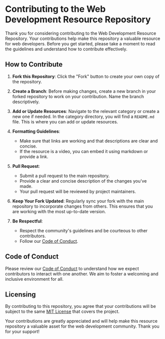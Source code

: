 # Contributing to the Web Development Resource Repository

Thank you for considering contributing to the Web Development Resource Repository. Your contributions help make this repository a valuable resource for web developers. Before you get started, please take a moment to read the guidelines and understand how to contribute effectively.

## How to Contribute

1. **Fork this Repository**: Click the "Fork" button to create your own copy of the repository.

2. **Create a Branch**: Before making changes, create a new branch in your forked repository to work on your contribution. Name the branch descriptively.

3. **Add or Update Resources**: Navigate to the relevant category or create a new one if needed. In the category directory, you will find a `README.md` file. This is where you can add or update resources.

4. **Formatting Guidelines**:
   - Make sure that links are working and that descriptions are clear and concise.
   - If the resource is a video, you can embed it using markdown or provide a link.
   
5. **Pull Request**:
   - Submit a pull request to the main repository.
   - Provide a clear and concise description of the changes you've made.
   - Your pull request will be reviewed by project maintainers.

6. **Keep Your Fork Updated**: Regularly sync your fork with the main repository to incorporate changes from others. This ensures that you are working with the most up-to-date version.

7. **Be Respectful**:
   - Respect the community's guidelines and be courteous to other contributors.
   - Follow our [Code of Conduct](CODE_OF_CONDUCT.md).

## Code of Conduct

Please review our [Code of Conduct](CODE_OF_CONDUCT.md) to understand how we expect contributors to interact with one another. We aim to foster a welcoming and inclusive environment for all.

## Licensing

By contributing to this repository, you agree that your contributions will be subject to the same [MIT License](LICENSE) that covers the project.

Your contributions are greatly appreciated and will help make this resource repository a valuable asset for the web development community. Thank you for your support!
